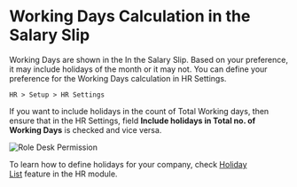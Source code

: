 <!-- add-breadcrumbs -->
# Working Days Calculation in the Salary Slip

Working Days are shown in the In the Salary Slip. Based on your preference, it may include holidays of the month or it may not. You can define your preference for the Working Days calculation in HR Settings.

`HR > Setup > HR Settings`

If you want to include holidays in the count of Total Working days, then ensure that in the HR Settings, field **Include holidays in Total no. of Working Days** is checked and vice versa.

<img alt="Role Desk Permission" class="screenshot" src="{{docs_base_url}}/assets/img/articles/hr-working-days.png">

To learn how to define holidays for your company, check [Holiday List](/docs/v13/user/manual/en/human-resources/holiday-list) feature in the HR module.